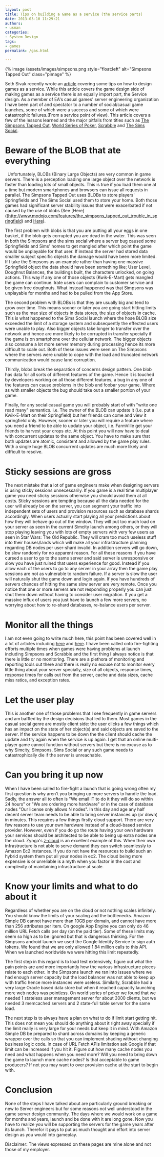 ```yaml
---
layout: post
title: Tips on building a Game as a service (the service parts)
date: 2013-03-10 11:29:21
authors:
- usman
categories:
- System Design
tags:
- games
permalink: /gas.html

---
```

{% image /assets/images/simpsons.png style="float:left" alt="Simpsons Tapped Out" class="pimage" %}

Seth Sivak recently wrote an [article](http://www.gamasutra.com/blogs/SethSivak/20130305/187766/The_Future_of_Games_as_a_Service.php) covering some tips on how to design games as a service. While this article covers the game design side of making games as a service there is an equally import part, the Service design. As a member of EA's casual games' server engineering organization I have been part of and spectator to a number of social/casual game launches, some of which were a success and some of which were catastrophic failures.(From a service point of view). This article covers a few of the lessons learned and the major pitfalls from titles such as [The Simpsons Tapped Out](https://play.google.com/store/apps/details?id=com.ea.game.simpsons4_row&hl=en), [World Series of Poker](https://itunes.apple.com/us/app/world-series-of-poker/id458792705?mt=8), [Scrabble](https://itunes.apple.com/ca/app/scrabble/id284815117?mt=8) and [The Sims Social](https://www.facebook.com/TheSimsSocial).


# Beware of the BLOB that ate everything
&nbsp;
Unfortunately, BLOBs (Binary Large Objects) are very common in game servers. There is a perception loading one large object over the network is faster than loading lots of small objects. This is true if you load them one at a time but modern smartphones and browsers can issue all requests in parallel.  The Simpsons Tapped Out uses BLOBs to store players' Springfields and  The Sims Social used them to store your home. Both those games had significant server stability issues that were exacerbated if not caused by the use of blobs (See [Here]((http://www.modojo.com/features/the_simpsons_tapped_out_trouble_in_springfield) and [Here](http://blog.games.com/2011/08/09/the-sims-social-already-suffering-from-connection-problems/)).

The first problem with blobs is that you are putting all your eggs in one basket, if the blob gets corrupted you are dead in the water. This was seen in both the Simpsons and the sims social where a server bug caused some Springfields and Sims' homes to get mangled after which point the game would be unplayable for that user. If instead the server had stored data smaller subject specific objects the damage would have been more limited. If I take the Simpsons as an example rather than having one massive Springfield object the data should have been something like; User Level, Doughnut Balances, the buildings built, the characters unlocked, on going actions. This way if any one of those objects (Kwik-E-Mart) gets mangled the game can continue. Irate users can complain to customer service and be given free doughnuts. What instead happened was that Simpsons was unplayable for months and had to be pulled from the App Store.

The second problem with BLOBs is that they are usually big and tend to grow over time. This means sooner or later you are going start hitting limits such as the max size of objects in data stores, the size of objects in cache. This is what happened to the Sims Social launch where the hose BLOB size exceeded the limit of a storage system and subsequently the effected users were unable to play. Also bigger objects take longer to transfer over the network and hence are more likely to be corrupted in transfer specially if the game is on smartphone over the cellular network. The bigger objects also consume a lot more server memory during processing hence its more difficult to scale out. Both of these issues were seen on The Simpsons where the servers were unable to cope with the load and truncated network communication would cause land corruption.

Thirdly, blobs break the separation of concerns design pattern. One blob has data for all sorts of different features of the game. Hence it is touched by developers working on all those different features, a bug in any one of the features can cause problems in the blob and foobar your game. Where as with smaller objects the bug should take out a smaller portion of your game.

Finally, for any social casual game you will probably start of with "write one read many" semantics. i.e. The owner of the BLOB can update it (i.e. put a Kwik-E-Mart on their Springfield) but her friends can come and view it springfield only. However, sooner or later you will require a feature where you need a friend to be able to update your object, i.e. FarmVille get your friends to harvest your crops etc. At this point you will now have to deal with concurrent updates to the same object. You have to make sure that both updates are atomic, consistent and allowed by the game play rules. With a single huge BLOB concurrent updates are much more likely and difficult to resolve.



# Sticky sessions are gross

The next mistake that a lot of game engineers make when designing servers is using sticky sessions unnecessarily. If you game is a real time multiplayer game you need sticky sessions otherwise you should avoid them at all costs. Sticky sessions are tempting because all the data needed for the user will already be on the server, you can segment your traffic into independent sets of users and provision resources such as database shards accordingly. When users actually start playing all your predictions about how they will behave go out of the window. They will put too much load on your server as seen in the current Simcity launch among others, or they will stop playing leaving you with lots of empty servers with very few users as seen in Star Wars: The Old Republic. They will cram too much useless stuff into their houses/lands which will make all your infrastructure planning regarding DB nodes per user-shard invalid. In addition servers will go down, be slow randomly for no apparent reason. For all these reasons if you have cursed a user to go to the same server and said server is unresponsive or slow you have just ruined that users experience for good. Instead if you allow each of the users to go to any server in your array then the game play sessions are not as vulnerable to random failure. If a server is slow the user will naturally shut the game down and login again. If you have hundreds of servers chances of hitting the same slow server are very remote. Once you notice that one or more servers are not responding properly you can just shut them down without having to consider user migration. If you get a massive influx of users you just have to launch a few more servers, no worrying about how to re-shard databases, re-balance users per server.

# Monitor all the things

I am not even going to write much here, this point has been covered well in a lot of articles including [here](http://codeascraft.etsy.com/2011/02/15/measure-anything-measure-everything/) and [here](http://www.youtube.com/watch?v=czes-oa0yik). I have been called onto fire-fighting efforts multiple times when games were having problems at launch including Simpsons and Scrabble and the first thing I always notice is that there is little or no monitoring. There are a plethora of monitoring and reporting tools out there and there is really no excuse not to monitor every little thing about your server specially, size of all objects, response times, response times for calls out from the server, cache and data sizes, cache miss ratios, and exception rates.


# Let the user play


This is another one of those problems that I see frequently in game servers and am baffled by the design decisions that led to them. Most games in the casual social genre are mostly client side: the user clicks a few things which has an impact on the state of her object(s) and said objects are saved to the server. If the service happens to be down the the client should cache the update and try again when the service is up again. I get that an online multi-player game cannot function without servers but there is no excuse as to why Simcity, Simpsons, Sims Social or any such game needs to catastrophically die if the server is unreachable.

# Can you bring it up now

When I have been called to fire-fight a launch that is going wrong often my first question is why aren't you bringing up more servers to handle the load. Sadly, the answer all to often is "We email IT to do it they will do so within 24 hours" or "We are ordering more hardware" or in the case of database nodes "Our license only allows N nodes". In this day and age any half decent server team needs to be able to bring server instances up (or down) in minutes. This requires a few things firstly cloud support. There are very few reasons to use your own hardware instead of a cloud-based service provider. However, even if you do go the route having your own hardware  your services should be architected to be able to being up extra nodes one the cloud. Zynga's [z-cloud](http://code.zynga.com/2012/02/the-evolution-of-zcloud/) is an excellent example of this.  When their own infrastructure is not able to serve demand they can switch seamlessly to Amazon Ec2 instances. If you do not have the resources to build such an hybrid system them put all your nodes in ec2. The cloud being more expensive is or unreliable is a myth when you factor in the cost and complexity of maintaining infrastructure at scale.


# Know your limits and what to do about it

Regardless of whether you are on the cloud or not nothing scales infinitely. You should know the limits of your scaling and the bottlenecks. Amazon Simple DB cannot have more than 10GB per domain, and cannot have more than 256 attributes per item. On google App Engine you can only do 46 million URL Fetch calls per day (on the paid tier). Some of these limits may seem so high as to be ignored but that is dangerous thinking. For the Simpsons android launch we used the Google Identity Service to sign auth tokens. We found that we are only allowed 1.84 million calls to this API. When we launched worldwide we were hitting this limit repeatedly.

The first step in this regard is to load test extensively, figure out what the pain points are and more importantly how the various infrastructure pieces relate to each other. In the Simpsons launch we ran into issues where we had enough server capacity but the load balancer was not able to keep up with traffic hence more instances were useless. Similarly, Scrabble had a very large Oracle based data store but when it reached capacity launching more web nodes was pointless. On world series of poker we found that we needed 1 stateless user management server for about 3000 clients, but we needed 3 memcached servers  and 2 state-full table server for the same load.

The next step is to always have a plan on what to do if limit start getting hit. This does not mean you should do anything about it right away specially if the limit really is very large for your needs but keep it in mind. With Amazon Simple DB be prepared to shard across domains by keeping a generic wrapper over the calls so that you can implement shading without changing business logic code. In case of URL Fetch APIs limitation ask Google  if that limit can be increased if you hit it. Figure out how many cache nodes you need and what happens when you need more? Will you need to bring down the game to launch more cache nodes? Is that acceptable to game producers? If not you may want to over provision cache at the start to begin with.


# Conclusion

None of the steps I have talked about are particularly ground breaking or new to Server engineers but for some reasons not well understood in the game server design community. The days where we would work on a game for months and years, launch and be done with it are long gone. Now you have to realize you will be supporting the servers for the game years after its launch. Therefor it pays to put as much thought and effort into server design as you would into gameplay.

Disclaimer:
The views expressed on these pages are mine alone and not those of my employer.
